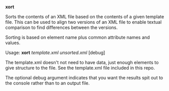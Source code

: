 ﻿**xort**

Sorts the contents of an XML file based on the contents of a given template file.
This can be used to align two versions of an XML file to enable textual comparison
to find differences between the versions.

Sorting is based on element name plus common attribute names and values.

Usage: **xort** _template.xml_ _unsorted.xml_ [debug]

The template.xml doesn't not need to have data, just enough elements to give structure
to the file. See the template.xml file included in this repo.

The optional debug argument indicates that you want the results spit out to the console
rather than to an output file.

